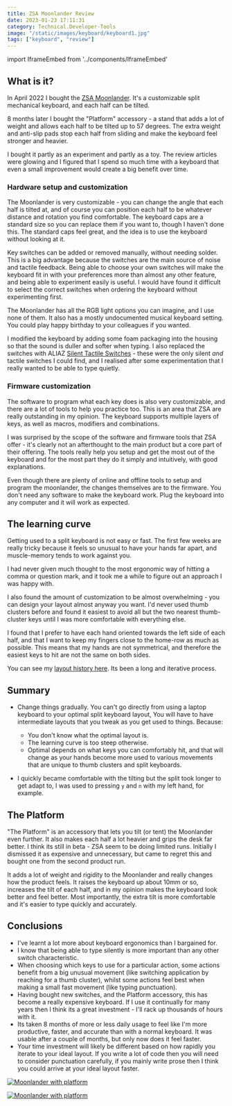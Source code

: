 ```yaml
---
title: ZSA Moonlander Review
date: 2023-01-23 17:11:31
category: Technical.Developer-Tools
image: "/static/images/keyboard/keyboard1.jpg"
tags: ["keyboard", "review"]
---
```


import IframeEmbed from '../components/IframeEmbed'

<IframeEmbed src='https://configure.zsa.io/embed/moonlander/layouts/Dnj6q/latest/0' />

<TOCInline toc={props.toc} exclude="Contents" toHeading={2} />

## What is it?

In April 2022 I bought the [ZSA Moonlander](https://www.zsa.io/moonlander/). It's a customizable
split mechanical keyboard, and each half can be tilted.

8 months later I bought the "Platform" accessory - a stand that adds a lot of weight and allows each
half to be tilted up to 57 degrees. The extra weight and anti-slip pads stop each half from sliding
and make the keyboard feel stronger and heavier.

I bought it partly as an experiment and partly as a toy. The review articles were glowing and I
figured that I spend so much time with a keyboard that even a small improvement would create a big
benefit over time.

### Hardware setup and customization

The Moonlander is very customizable - you can change the angle that each half is tilted at, and of
course you can position each half to be whatever distance and rotation you find comfortable. The
keyboard caps are a standard size so you can replace them if you want to, though I haven't done
this. The standard caps feel great, and the idea is to use the keyboard without looking at it.

Key switches can be added or removed manually, without needing solder. This is a big advantage
because the switches are the main source of noise and tactile feedback. Being able to choose your
own switches will make the keyboard fit in with your preferences more than almost any other feature,
and being able to experiment easily is useful. I would have found it difficult to select the correct
switches when ordering the keyboard without experimenting first.

The Moonlander has all the RGB light options you can imagine, and I use none of them. It also has a
mostly undocumented musical keyboard setting. You could play happy birthday to your colleagues if
you wanted.

I modified the keyboard by adding some foam packaging into the housing so that the sound is duller
and softer when typing. I also replaced the switches with ALIAZ
[Silent Tactile Switches](https://kbdfans.com/products/pre-orderaliaz-silent-switch-tactile) - these
were the only silent _and_ tactile switches I could find, and I realised after some experimentation
that I really wanted to be able to type quietly.

<IframeEmbed type='youtube' src='https://youtube.com/embed/N-2vutk4TCM' />

### Firmware customization

The software to program what each key does is also very customizable, and there are a lot of tools
to help you practice too. This is an area that ZSA are really outstanding in my opinion. The
keyboard supports multiple layers of keys, as well as macros, modifiers and combinations.

I was surprised by the scope of the software and firmware tools that ZSA offer - it's clearly not an
afterthought to the main product but a core part of their offering. The tools really help you setup
and get the most out of the keyboard and for the most part they do it simply and intuitively, with
good explanations.

Even though there are plenty of online and offline tools to setup and program the moonlander, the
changes themselves are to the firmware. You don't need any software to make the keyboard work. Plug
the keyboard into any computer and it will work as expected.

## The learning curve

Getting used to a split keyboard is not easy or fast. The first few weeks are really tricky because
it feels so unusual to have your hands far apart, and muscle-memory tends to work against you.

I had never given much thought to the most ergonomic way of hitting a comma or question mark, and it
took me a while to figure out an approach I was happy with.

I also found the amount of customization to be almost overwhelming - you can design your layout
almost anyway you want. I'd never used thumb clusters before and found it easiest to avoid all but
the two nearest thumb-cluster keys until I was more comfortable with everything else.

I found that I prefer to have each hand oriented towards the left side of each half, and that I want
to keep my fingers close to the home-row as much as possible. This means that my hands are not
symmetrical, and therefore the easiest keys to hit are not the same on both sides.

You can see my [layout history here](https://configure.zsa.io/my_layout/view/Dnj6q). Its been a long
and iterative process.

## Summary

- Change things gradually. You can't go directly from using a laptop keyboard to your optimal split
  keyboard layout, You will have to have intermediate layouts that you tweak as you get used to
  things. Because:

  - You don't know what the optimal layout is.
  - The learning curve is too steep otherwise.
  - Optimal depends on what keys you can comfortably hit, and that will change as your hands become
    more used to various movements that are unique to thumb clusters and split keyboards.

- I quickly became comfortable with the tilting but the split took longer to get adapt to, I was
  used to pressing `y` and `n` with my left hand, for example.

## The Platform

"The Platform" is an accessory that lets you tilt (or tent) the Moonlander even further. It also
makes each half a lot heavier and grips the desk far better. I think its still in beta - ZSA seem to
be doing limited runs. Initially I dismissed it as expensive and unnecessary, but came to regret
this and bought one from the second product run.

It adds a lot of weight and rigidity to the Moonlander and really changes how the product feels. It
raises the keyboard up about 10mm or so, increases the tilt of each half, and in my opinion makes
the keyboard look better and feel better. Most importantly, the extra tilt is more comfortable and
it's easier to type quickly and accurately.

## Conclusions

- I've learnt a lot more about keyboard ergonomics than I bargained for.
- I know that being able to type silently is more important than any other switch characteristic.
- When choosing which keys to use for a particular action, some actions benefit from a big
  unusual movement (like switching application by reaching for a thumb cluster), whilst some actions
  feel best when making a small fast movement (like typing punctuation).
- Having bought new switches, and the Platform accessory, this has become a really expensive
  keyboard. If I use it continually for many years then I think its a great investment - I'll rack up
  thousands of hours with it.
- Its taken 8 months of more or less daily usage to feel like I'm more productive, faster, and accurate than
  with a normal keyboard. It was usable after a couple of months, but only now does it feel faster.
- Your time investment will likely be different based on how rapidly you iterate to your ideal
  layout. If you write a lot of code then you will need to consider punctuation carefully, if you
  mainly write prose then I think you could arrive at your ideal layout faster.

[![Moonlander with
platform](/static/images/keyboard/keyboard2.jpg)](/static/images/keyboard/keyboard2.jpg)

[![Moonlander with
platform](/static/images/keyboard/keyboard3.jpg)](/static/images/keyboard/keyboard3.jpg)
